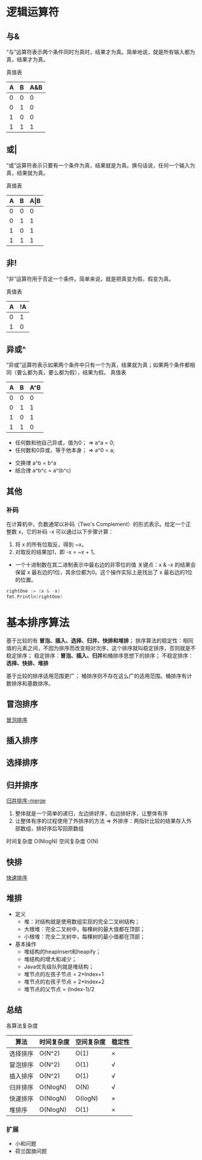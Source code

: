 
# 逻辑运算符 
## 与&
“与”运算符表示两个条件同时为真时，结果才为真。简单地说，就是所有输入都为真，结果才为真。

真值表

| A | B | A&B |
|---|---|-----|
| 0 | 0 | 0   |
| 0 | 1 | 0   |
| 1 | 0 | 0   |
| 1 | 1 | 1   |

## 或|
“或”运算符表示只要有一个条件为真，结果就是为真。换句话说，任何一个输入为真，结果就为真。

真值表

| A | B | A\|B |
|---|---|------|
| 0 | 0 | 0    |
| 0 | 1 | 1    |
| 1 | 0 | 1    |
| 1 | 1 | 1    |

## 非!
“非”运算符用于否定一个条件。简单来说，就是把真变为假，假变为真。

真值表

| A | !A |
|---|----|
| 0 | 1  |
| 1 | 0  |

## 异或^
“异或”运算符表示如果两个条件中只有一个为真，结果就为真；如果两个条件都相同（要么都为真，要么都为假），结果为假。
真值表

| A | B | A^B |
|---|---|-----|
| 0 | 0 | 0   |
| 0 | 1 | 1   |
| 1 | 0 | 1   |
| 1 | 1 | 0   |

* 任何数和他自己异或，值为0； => a^a = 0;
* 任何数和0异或，等于他本身； => a^0 = a;
- 交换律 a^b = b^a
- 结合律  a^b^c = a^(b^c)

## 其他
### 补码
在计算机中，负数通常以补码（Two's Complement）的形式表示。给定一个正整数 x，它的补码 -x 可以通过以下步骤计算：

1. 将 x 的所有位取反，得到 ~x。
2. 对取反的结果加1，即 -x = ~x + 1。

- 一个十进制数在其二进制表示中最右边的非零位的值
关键点：x & -x 的结果会保留 x 最右边的1位，其余位都为0。这个操作实际上是找出了 x 最右边的1位的位置。

```go
rightOne := (x & -x)
fmt.Println(rightOne)
```

# 基本排序算法
基于比较的有
**冒泡、插入、选择、归并、快排和堆排**；
排序算法的稳定性：相同值的元素之间，不因为排序而改变相对次序，这个排序就叫稳定排序，否则就是不稳定排序；
稳定排序：**冒泡、插入、归并**和桶排序思想下的排序；
不稳定排序：**选择、快排、堆排**

基于比较的排序适用范围更广；
桶排序则不存在这么广的适用范围。桶排序有计数排序和基数排序。
 
## 冒泡排序
[冒泡排序](./bubble.go)

## 插入排序
## 选择排序

## 归并排序
[归并排序-merge](./merge.go)

1. 整体就是一个简单的递归，左边排好序，右边排好序，让整体有序
2. 让整体有序的过程使用了外排序的方法 => 外排序：两指针比较的结果存入外部数组，排好序后写回原数组

时间复杂度 O(NlogN)
空间复杂度 O(N)

## 快排
[快速排序](./quick.go)

## 堆排
* 定义
  * 堆：对结构就是使用数组实现的完全二叉树结构；
  * 大根堆：完全二叉树中，每棵树的最大值都在顶部；
  * 小根堆：完全二叉树中，每棵树的最小值都在顶部；
* 基本操作
  * 堆结构的heapInsert和heapify；
  * 堆结构的增大和减少；
  * Java优先级队列就是堆结构；
  * 堆节点的左孩子节点 = 2*Index+1
  * 堆节点的右孩子节点 = 2*Index+2
  * 堆节点的父节点 = (Index-1)/2


## 总结

各算法复杂度

| 算法   | 时间复杂度    | 空间复杂度   | 稳定性 |
|------|----------|---------|-----|
| 选择排序 | O(N^2)   | O(1)    | ×   |
| 冒泡排序 | O(N^2)   | O(1)    | √   |
| 插入排序 | O(N^2)   | O(1)    | √   |
| 归并排序 | O(NlogN) | O(N)    | √   |
| 快速排序 | O(NlogN) | O(logN) | ×   |
| 堆排序  | O(NlogN) | O(1)    | ×   |

### 扩展
* 小和问题
* 荷兰国旗问题